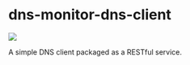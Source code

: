 # dns-monitor-dns-client

[![][jenkins img]][jenkins]

A simple DNS client packaged as a RESTful service.

[jenkins]:https://build.carminestar.com/job/dns-monitor-dns-client/
[jenkins img]:https://build.carminestar.com/buildStatus/icon?dns-monitor-dns-client

